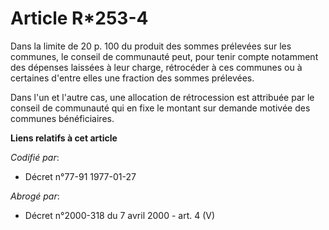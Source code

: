 # Article R*253-4

Dans la limite de 20 p. 100 du produit des sommes prélevées sur les communes, le conseil de communauté peut, pour tenir
compte notamment des dépenses laissées à leur charge, rétrocéder à ces communes ou à certaines d'entre elles une fraction des
sommes prélevées.

Dans l'un et l'autre cas, une allocation de rétrocession est attribuée par le conseil de communauté qui en fixe le montant
sur demande motivée des communes bénéficiaires.

**Liens relatifs à cet article**

_Codifié par_:

  - Décret n°77-91 1977-01-27

_Abrogé par_:

  - Décret n°2000-318 du 7 avril 2000 - art. 4 (V)
